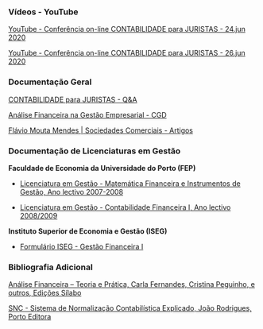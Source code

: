 ### Vídeos - YouTube

[YouTube - Conferência on-line CONTABILIDADE para JURISTAS - 24.jun 2020](https://www.youtube.com/watch?v=hMzDs-CkDqw)

[YouTube - Conferência on-line CONTABILIDADE para JURISTAS - 26.jun 2020](https://www.youtube.com/watch?v=gBupK9Op6yg)



### Documentação Geral

[CONTABILIDADE para JURISTAS - Q&A](https://drive.google.com/file/d/1nPn3ksTvR_xVvMrQk3kRuYR2llQ9TOvU/view?usp=share_link)

[Análise Financeira na Gestão Empresarial - CGD](https://www.cgd.pt/Sustentabilidade/Negocio-Responsavel/Documents/MasterclassV_AnaliseFinanceiranaGestaoEmpresarial.pdf)

[Flávio Mouta Mendes | Sociedades Comerciais - Artigos](https://www.sociedadescomerciais.pt/artigos/)


### Documentação de Licenciaturas em Gestão

__Faculdade de Economia da Universidade do Porto (FEP)__

- [Licenciatura em Gestão - Matemática Financeira e Instrumentos de Gestão, Ano lectivo 2007-2008](https://www.fep.up.pt/disciplinas/lge103/)

- [Licenciatura em Gestão - Contabilidade Financeira I, Ano lectivo 2008/2009](https://www.fep.up.pt/disciplinas/1g105/)


__Instituto Superior de Economia e Gestão (ISEG)__

- [Formulário ISEG - Gestão Financeira I](https://drive.google.com/file/d/1-iTkmDw8Py2J5m3isWdNZcDOlAzDIDj-/view?usp=share_link)


### Bibliografia Adicional

[Análise Financeira – Teoria e Prática, Carla Fernandes, Cristina Peguinho, e outros, Edições Sílabo](https://silabo.pt/catalogo/gestao-organizacional/livro/analise-financeira-teoria-e-pratica/)

[SNC - Sistema de Normalização Contabilística Explicado, João Rodrigues, Porto Editora](https://www.portoeditora.pt/produtos/ficha/snc-sistema-de-normalizacao-contabilistica-explicado/194881)